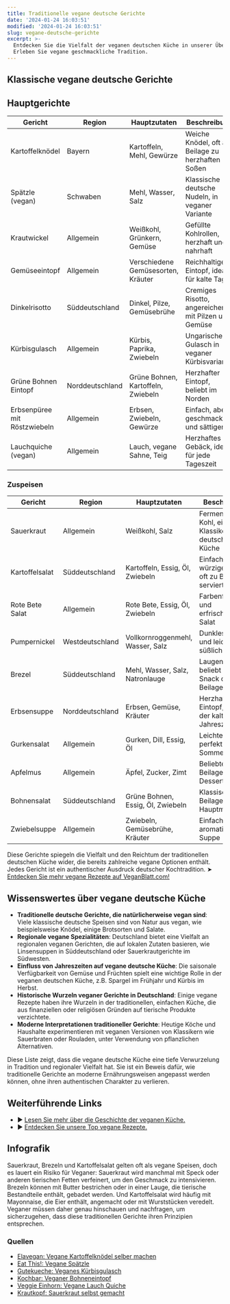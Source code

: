 ```yaml
---
title: Traditionelle vegane deutsche Gerichte
date: '2024-01-24 16:03:51'
modified: '2024-01-24 16:03:51'
slug: vegane-deutsche-gerichte
excerpt: >-
  Entdecken Sie die Vielfalt der veganen deutschen Küche in unserer Übersicht.
  Erleben Sie vegane geschmackliche Tradition.
---
```


## Klassische vegane deutsche Gerichte

## Hauptgerichte

| Gericht | Region | Hauptzutaten | Beschreibung |
|---------|--------|--------------|--------------|
| Kartoffelknödel | Bayern | Kartoffeln, Mehl, Gewürze | Weiche Knödel, oft als Beilage zu herzhaften Soßen |
| Spätzle (vegan) | Schwaben | Mehl, Wasser, Salz | Klassische deutsche Nudeln, in veganer Variante |
| Krautwickel | Allgemein | Weißkohl, Grünkern, Gemüse | Gefüllte Kohlrollen, herzhaft und nahrhaft |
| Gemüseeintopf | Allgemein | Verschiedene Gemüsesorten, Kräuter | Reichhaltiger Eintopf, ideal für kalte Tage |
| Dinkelrisotto | Süddeutschland | Dinkel, Pilze, Gemüsebrühe | Cremiges Risotto, angereichert mit Pilzen und Gemüse |
| Kürbisgulasch | Allgemein | Kürbis, Paprika, Zwiebeln | Ungarisches Gulasch in veganer Kürbisvariante |
| Grüne Bohnen Eintopf | Norddeutschland | Grüne Bohnen, Kartoffeln, Zwiebeln | Herzhafter Eintopf, beliebt im Norden |
| Erbsenpüree mit Röstzwiebeln | Allgemein | Erbsen, Zwiebeln, Gewürze | Einfach, aber geschmackvoll und sättigend |
| Lauchquiche (vegan) | Allgemein | Lauch, vegane Sahne, Teig | Herzhaftes Gebäck, ideal für jede Tageszeit |

### Zuspeisen

| Gericht | Region | Hauptzutaten | Beschreibung |
|---------|--------|--------------|--------------|
| Sauerkraut | Allgemein | Weißkohl, Salz | Fermentierter Kohl, ein Klassiker der deutschen Küche |
| Kartoffelsalat | Süddeutschland | Kartoffeln, Essig, Öl, Zwiebeln | Einfacher, würziger Salat, oft zu Brotzeiten serviert |
| Rote Bete Salat | Allgemein | Rote Bete, Essig, Öl, Zwiebeln | Farbenfroher und erfrischender Salat |
| Pumpernickel | Westdeutschland | Vollkornroggenmehl, Wasser, Salz | Dunkles, dichtes und leicht süßliches Brot |
| Brezel | Süddeutschland | Mehl, Wasser, Salz, Natronlauge | Laugenbrezel, beliebt als Snack oder Beilage |
| Erbsensuppe | Norddeutschland | Erbsen, Gemüse, Kräuter | Herzhafter Eintopf, oft in der kalten Jahreszeit |
| Gurkensalat | Allgemein | Gurken, Dill, Essig, Öl | Leichter Salat, perfekt für den Sommer |
| Apfelmus | Allgemein | Äpfel, Zucker, Zimt | Beliebte süße Beilage oder Dessert |
| Bohnensalat | Süddeutschland | Grüne Bohnen, Essig, Öl, Zwiebeln | Klassische Beilage, oft zu Hauptmahlzeiten |
| Zwiebelsuppe | Allgemein | Zwiebeln, Gemüsebrühe, Kräuter | Einfache, aber aromatische Suppe |

Diese Gerichte spiegeln die Vielfalt und den Reichtum der traditionellen deutschen Küche wider, die bereits zahlreiche vegane Optionen enthält. Jedes Gericht ist ein authentischer Ausdruck deutscher Kochtradition. ➤ [Entdecken Sie mehr vegane Rezepte auf VeganBlatt.com!](https://www.veganblatt.com/rezepte)

## Wissenswertes über vegane deutsche Küche

*   **Traditionelle deutsche Gerichte, die natürlicherweise vegan sind**: Viele klassische deutsche Speisen sind von Natur aus vegan, wie beispielsweise Knödel, einige Brotsorten und Salate.
*   **Regionale vegane Spezialitäten**: Deutschland bietet eine Vielfalt an regionalen veganen Gerichten, die auf lokalen Zutaten basieren, wie Linsensuppen in Süddeutschland oder Sauerkrautgerichte im Südwesten.
*   **Einfluss von Jahreszeiten auf vegane deutsche Küche**: Die saisonale Verfügbarkeit von Gemüse und Früchten spielt eine wichtige Rolle in der veganen deutschen Küche, z.B. Spargel im Frühjahr und Kürbis im Herbst.
*   **Historische Wurzeln veganer Gerichte in Deutschland**: Einige vegane Rezepte haben ihre Wurzeln in der traditionellen, einfachen Küche, die aus finanziellen oder religiösen Gründen auf tierische Produkte verzichtete.
*   **Moderne Interpretationen traditioneller Gerichte**: Heutige Köche und Haushalte experimentieren mit veganen Versionen von Klassikern wie Sauerbraten oder Rouladen, unter Verwendung von pflanzlichen Alternativen.

Diese Liste zeigt, dass die vegane deutsche Küche eine tiefe Verwurzelung in Tradition und regionaler Vielfalt hat. Sie ist ein Beweis dafür, wie traditionelle Gerichte an moderne Ernährungsweisen angepasst werden können, ohne ihren authentischen Charakter zu verlieren.

## Weiterführende Links

*   ▶︎ [Lesen Sie mehr über die Geschichte der veganen Küche.](https://www.veganblatt.com/vegan-geschichte)
*   ▶︎ [Entdecken Sie unsere Top vegane Rezepte.](https://www.veganblatt.com/rezepte)

## Infografik <!-- Image removed (no copyright): vegan-deutsch-infogrpahic-768x480.jpg -->

Sauerkraut, Brezeln und Kartoffelsalat gelten oft als vegane Speisen, doch es lauert ein Risiko für Veganer: Sauerkraut wird manchmal mit Speck oder anderen tierischen Fetten verfeinert, um den Geschmack zu intensivieren. Brezeln können mit Butter bestrichen oder in einer Lauge, die tierische Bestandteile enthält, gebadet werden. Und Kartoffelsalat wird häufig mit Mayonnaise, die Eier enthält, angemacht oder mit Wurststücken veredelt. Veganer müssen daher genau hinschauen und nachfragen, um sicherzugehen, dass diese traditionellen Gerichte ihren Prinzipien entsprechen.

### Quellen

*   [Elavegan: Vegane Kartoffelknödel selber machen](https://www.elavegan.com/de/vegane-kartoffelknoedel/)
*   [Eat This!: Vegane Spätzle](https://www.eat-this.org/vegane-spaetzle/)
*   [Gutekueche: Veganes Kürbisgulasch](https://www.gutekueche.de/veganes-kuerbisgulasch-rezept-31437)
*   [Kochbar: Veganer Bohneneintopf](https://www.kochbar.de/rezept/495622/Veganer-Bohneneintopf.html)
*   [Veggie Einhorn: Vegane Lauch Quiche](https://veggie-einhorn.de/vegane-lauch-quiche/)
*   [Krautkopf: Sauerkraut selbst gemacht](https://www.kraut-kopf.de/recipe/sauerkraut-selbst-gemacht/)
